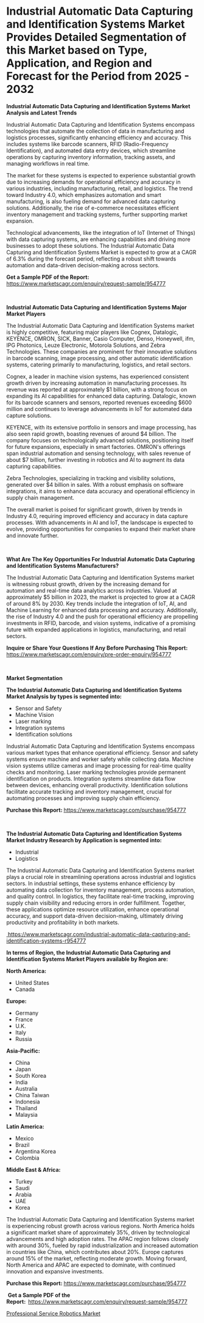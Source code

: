 <p><h1>Industrial Automatic Data Capturing and Identification Systems Market Provides Detailed Segmentation of this Market based on Type, Application, and Region and Forecast for the Period from 2025 - 2032</h1></p><p><strong>Industrial Automatic Data Capturing and Identification Systems Market Analysis and Latest Trends</strong></p>
<p><p>Industrial Automatic Data Capturing and Identification Systems encompass technologies that automate the collection of data in manufacturing and logistics processes, significantly enhancing efficiency and accuracy. This includes systems like barcode scanners, RFID (Radio-Frequency Identification), and automated data entry devices, which streamline operations by capturing inventory information, tracking assets, and managing workflows in real time.</p><p>The market for these systems is expected to experience substantial growth due to increasing demands for operational efficiency and accuracy in various industries, including manufacturing, retail, and logistics. The trend toward Industry 4.0, which emphasizes automation and smart manufacturing, is also fueling demand for advanced data capturing solutions. Additionally, the rise of e-commerce necessitates efficient inventory management and tracking systems, further supporting market expansion.</p><p>Technological advancements, like the integration of IoT (Internet of Things) with data capturing systems, are enhancing capabilities and driving more businesses to adopt these solutions. The Industrial Automatic Data Capturing and Identification Systems Market is expected to grow at a CAGR of 6.3% during the forecast period, reflecting a robust shift towards automation and data-driven decision-making across sectors.</p></p>
<p><strong>Get a Sample PDF of the Report:&nbsp;</strong> <a href="https://www.marketscagr.com/enquiry/request-sample/954777?utm_campaign=3127&utm_medium=2&utm_source=Github&utm_content=ia&utm_term=07032025&utm_id=industrial-automatic-data-capturing-and-identification-systems">https://www.marketscagr.com/enquiry/request-sample/954777</a></p>
<p>&nbsp;</p>
<p><strong>Industrial Automatic Data Capturing and Identification Systems Major Market Players</strong></p>
<p><p>The Industrial Automatic Data Capturing and Identification Systems market is highly competitive, featuring major players like Cognex, Datalogic, KEYENCE, OMRON, SICK, Banner, Casio Computer, Denso, Honeywell, ifm, IPG Photonics, Leuze Electronic, Motorola Solutions, and Zebra Technologies. These companies are prominent for their innovative solutions in barcode scanning, image processing, and other automatic identification systems, catering primarily to manufacturing, logistics, and retail sectors.</p><p>Cognex, a leader in machine vision systems, has experienced consistent growth driven by increasing automation in manufacturing processes. Its revenue was reported at approximately $1 billion, with a strong focus on expanding its AI capabilities for enhanced data capturing. Datalogic, known for its barcode scanners and sensors, reported revenues exceeding $600 million and continues to leverage advancements in IoT for automated data capture solutions.</p><p>KEYENCE, with its extensive portfolio in sensors and image processing, has also seen rapid growth, boasting revenues of around $4 billion. The company focuses on technologically advanced solutions, positioning itself for future expansions, especially in smart factories. OMRON's offerings span industrial automation and sensing technology, with sales revenue of about $7 billion, further investing in robotics and AI to augment its data capturing capabilities.</p><p>Zebra Technologies, specializing in tracking and visibility solutions, generated over $4 billion in sales. With a robust emphasis on software integrations, it aims to enhance data accuracy and operational efficiency in supply chain management.</p><p>The overall market is poised for significant growth, driven by trends in Industry 4.0, requiring improved efficiency and accuracy in data capture processes. With advancements in AI and IoT, the landscape is expected to evolve, providing opportunities for companies to expand their market share and innovate further.</p></p>
<p>&nbsp;</p>
<p><strong>What Are The Key Opportunities For Industrial Automatic Data Capturing and Identification Systems Manufacturers?</strong></p>
<p><p>The Industrial Automatic Data Capturing and Identification Systems market is witnessing robust growth, driven by the increasing demand for automation and real-time data analytics across industries. Valued at approximately $5 billion in 2023, the market is projected to grow at a CAGR of around 8% by 2030. Key trends include the integration of IoT, AI, and Machine Learning for enhanced data processing and accuracy. Additionally, the rise of Industry 4.0 and the push for operational efficiency are propelling investments in RFID, barcode, and vision systems, indicative of a promising future with expanded applications in logistics, manufacturing, and retail sectors.</p></p>
<p><strong>Inquire or Share Your Questions If Any Before Purchasing This Report:</strong> <a href="https://www.marketscagr.com/enquiry/pre-order-enquiry/954777?utm_campaign=3127&utm_medium=2&utm_source=Github&utm_content=ia&utm_term=07032025&utm_id=industrial-automatic-data-capturing-and-identification-systems">https://www.marketscagr.com/enquiry/pre-order-enquiry/954777</a></p>
<p>&nbsp;</p>
<p><strong>Market Segmentation</strong></p>
<p><strong>The Industrial Automatic Data Capturing and Identification Systems Market Analysis by types is segmented into:</strong></p>
<p><ul><li>Sensor and Safety</li><li>Machine Vision</li><li>Laser marking</li><li>Integration systems</li><li>Identification solutions</li></ul></p>
<p><p>Industrial Automatic Data Capturing and Identification Systems encompass various market types that enhance operational efficiency. Sensor and safety systems ensure machine and worker safety while collecting data. Machine vision systems utilize cameras and image processing for real-time quality checks and monitoring. Laser marking technologies provide permanent identification on products. Integration systems streamline data flow between devices, enhancing overall productivity. Identification solutions facilitate accurate tracking and inventory management, crucial for automating processes and improving supply chain efficiency.</p></p>
<p><strong>Purchase this Report:&nbsp;</strong><a href="https://www.marketscagr.com/purchase/954777?utm_campaign=3127&utm_medium=2&utm_source=Github&utm_content=ia&utm_term=07032025&utm_id=industrial-automatic-data-capturing-and-identification-systems">https://www.marketscagr.com/purchase/954777</a></p>
<p>&nbsp;</p>
<p><strong>The Industrial Automatic Data Capturing and Identification Systems Market Industry Research by Application is segmented into:</strong></p>
<p><ul><li>Industrial</li><li>Logistics</li></ul></p>
<p><p>The Industrial Automatic Data Capturing and Identification Systems market plays a crucial role in streamlining operations across industrial and logistics sectors. In industrial settings, these systems enhance efficiency by automating data collection for inventory management, process automation, and quality control. In logistics, they facilitate real-time tracking, improving supply chain visibility and reducing errors in order fulfillment. Together, these applications optimize resource utilization, enhance operational accuracy, and support data-driven decision-making, ultimately driving productivity and profitability in both markets.</p></p>
<p><a href="https://www.marketscagr.com/industrial-automatic-data-capturing-and-identification-systems-r954777?utm_campaign=3127&utm_medium=2&utm_source=Github&utm_content=ia&utm_term=07032025&utm_id=industrial-automatic-data-capturing-and-identification-systems">&nbsp;https://www.marketscagr.com/industrial-automatic-data-capturing-and-identification-systems-r954777</a></p>
<p><strong>In terms of Region, the Industrial Automatic Data Capturing and Identification Systems Market Players available by Region are:</strong></p>
<p>
    <p> <strong> North America: </strong>
        <ul>
            <li>United States</li>
            <li>Canada</li>
        </ul>
        </p> 
    <p> <strong> Europe: </strong>
        <ul>
            <li>Germany</li>
            <li>France</li>
            <li>U.K.</li>
            <li>Italy</li>
            <li>Russia</li>
        </ul>
        </p> 
    <p> <strong> Asia-Pacific: </strong>
        <ul>
            <li>China</li>
            <li>Japan</li>
            <li>South Korea</li>
            <li>India</li>
            <li>Australia</li>
            <li>China Taiwan</li>
            <li>Indonesia</li>
            <li>Thailand</li>
            <li>Malaysia</li>
        </ul>
        </p> 
    <p> <strong> Latin America: </strong>
        <ul>
            <li>Mexico</li>
            <li>Brazil</li>
            <li>Argentina Korea</li>
            <li>Colombia</li>
        </ul>
        </p> 
    <p> <strong> Middle East & Africa: </strong>
        <ul>
            <li>Turkey</li>
            <li>Saudi</li>
            <li>Arabia</li>
            <li>UAE</li>
            <li>Korea</li>
        </ul>
    </p>
    </p>
<p><p>The Industrial Automatic Data Capturing and Identification Systems market is experiencing robust growth across various regions. North America holds a significant market share of approximately 35%, driven by technological advancements and high adoption rates. The APAC region follows closely with around 30%, fueled by rapid industrialization and increased automation in countries like China, which contributes about 20%. Europe captures around 15% of the market, reflecting moderate growth. Moving forward, North America and APAC are expected to dominate, with continued innovation and expansive investments.</p></p>
<p><strong>Purchase this Report: </strong><a href="https://www.marketscagr.com/purchase/954777?utm_campaign=3127&utm_medium=2&utm_source=Github&utm_content=ia&utm_term=07032025&utm_id=industrial-automatic-data-capturing-and-identification-systems">https://www.marketscagr.com/purchase/954777</a></p>
<p>&nbsp;<strong>Get a Sample PDF of the Report:&nbsp;&nbsp;</strong><a href="https://www.marketscagr.com/enquiry/request-sample/954777?utm_campaign=3127&utm_medium=2&utm_source=Github&utm_content=ia&utm_term=07032025&utm_id=industrial-automatic-data-capturing-and-identification-systems">https://www.marketscagr.com/enquiry/request-sample/954777</a></p>
<p><strong></strong></p>
<p><p><a href="https://github.com/genayziben/Market-Research-Report-List-1/blob/main/professional-service-robotics-market.md?utm_campaign=3127&utm_medium=2&utm_source=Github&utm_content=ia&utm_term=07032025&utm_id=industrial-automatic-data-capturing-and-identification-systems">Professional Service Robotics Market</a></p></p>